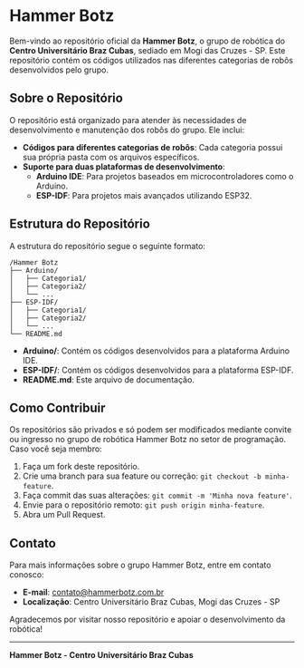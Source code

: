 # Hammer Botz

Bem-vindo ao repositório oficial da **Hammer Botz**, o grupo de robótica do **Centro Universitário Braz Cubas**, sediado em Mogi das Cruzes - SP. Este repositório contém os códigos utilizados nas diferentes categorias de robôs desenvolvidos pelo grupo.

## Sobre o Repositório

O repositório está organizado para atender às necessidades de desenvolvimento e manutenção dos robôs do grupo. Ele inclui:

- **Códigos para diferentes categorias de robôs**: Cada categoria possui sua própria pasta com os arquivos específicos.
- **Suporte para duas plataformas de desenvolvimento**:
    - **Arduino IDE**: Para projetos baseados em microcontroladores como o Arduino.
    - **ESP-IDF**: Para projetos mais avançados utilizando ESP32.

## Estrutura do Repositório

A estrutura do repositório segue o seguinte formato:

```
/Hammer Botz
├── Arduino/
│   ├── Categoria1/
│   ├── Categoria2/
│   └── ...
├── ESP-IDF/
│   ├── Categoria1/
│   ├── Categoria2/
│   └── ...
└── README.md
```

- **Arduino/**: Contém os códigos desenvolvidos para a plataforma Arduino IDE.
- **ESP-IDF/**: Contém os códigos desenvolvidos para a plataforma ESP-IDF.
- **README.md**: Este arquivo de documentação.

## Como Contribuir

Os repositórios são privados e só podem ser modificados mediante convite ou ingresso no grupo de robótica Hammer Botz no setor de programação. Caso você seja membro:

1. Faça um fork deste repositório.
2. Crie uma branch para sua feature ou correção: `git checkout -b minha-feature`.
3. Faça commit das suas alterações: `git commit -m 'Minha nova feature'`.
4. Envie para o repositório remoto: `git push origin minha-feature`.
5. Abra um Pull Request.

## Contato

Para mais informações sobre o grupo Hammer Botz, entre em contato conosco:

- **E-mail**: contato@hammerbotz.com.br
- **Localização**: Centro Universitário Braz Cubas, Mogi das Cruzes - SP

Agradecemos por visitar nosso repositório e apoiar o desenvolvimento da robótica!

---
**Hammer Botz - Centro Universitário Braz Cubas**